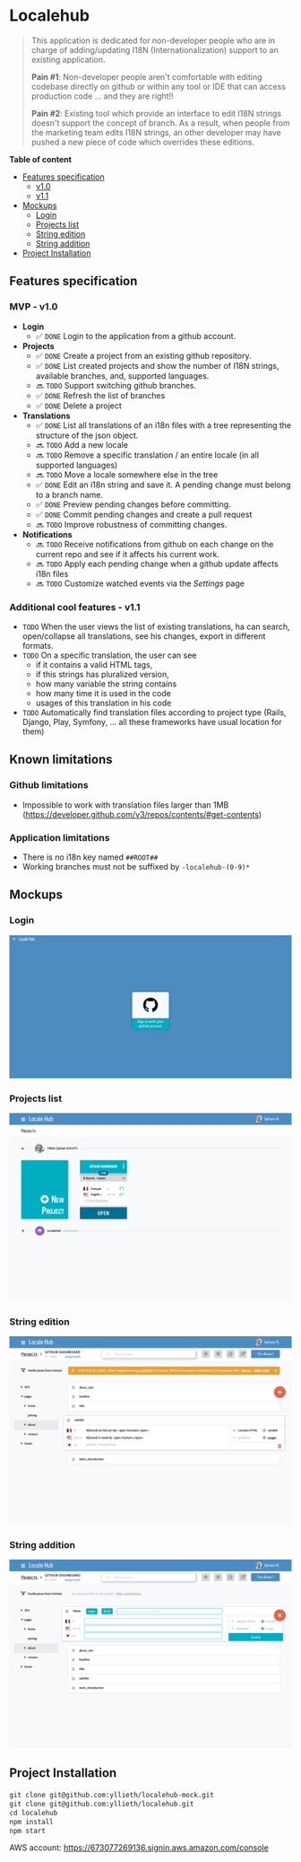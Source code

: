 # Localehub

> This application is dedicated for non-developer people who are in charge of adding/updating I18N (Internationalization) support to an existing application.
>
> **Pain #1**: Non-developer people aren't comfortable with editing codebase directly on github or within any tool or IDE that can access production code ... and they are right!!
>
> **Pain #2**: Existing tool which provide an interface to edit I18N strings doesn't support the concept of branch. As a result, when people from the marketing team edits I18N strings, an other developer may have pushed a new piece of code which overrides these editions.

**Table of content**
- [Features specification](#features-specification)
  - [v1.0](#mvp---v10)
  - [v1.1](#additional-cool-features---v11)
- [Mockups](#mockups)
  - [Login](#login)
  - [Projects list](#projects-list)
  - [String edition](#string-edition)
  - [String addition](#string-addition)
- [Project Installation](#project-installation)

## Features specification

### MVP - v1.0
- **Login**
  - :white_check_mark: `DONE` Login to the application from a github account.
- **Projects**
  - :white_check_mark: `DONE` Create a project from an existing github repository.
  - :white_check_mark: `DONE` List created projects and show the number of I18N strings, available branches, and, supported languages.
  - :soon: `TODO` Support switching github branches.
  - :white_check_mark: `DONE` Refresh the list of branches
  - :white_check_mark: `DONE` Delete a project
- **Translations**
  - :white_check_mark: `DONE` List all translations of an i18n files with a tree representing the structure of the json object.
  - :soon: `TODO` Add a new locale
  - :soon: `TODO` Remove a specific translation / an entire locale (in all supported languages)
  - :soon: `TODO` Move a locale somewhere else in the tree
  - :white_check_mark: `DONE` Edit an i18n string and save it. A pending change must belong to a branch name.  
  - :white_check_mark: `DONE` Preview pending changes before committing.
  - :white_check_mark: `DONE` Commit pending changes and create a pull request
  - :soon: `TODO` Improve robustness of committing changes.
- **Notifications**
  - :soon: `TODO` Receive notifications from github on each change on the current repo and see if it affects his current work.
  - :soon: `TODO` Apply each pending change when a github update affects i18n files
  - :soon: `TODO` Customize watched events via the _Settings_ page

### Additional cool features - v1.1

- `TODO` When the user views the list of existing translations, ha can search, open/collapse all translations, see his changes, export in different formats.
- `TODO` On a specific translation, the user can see 
  - if it contains a valid HTML tags, 
  - if this strings has pluralized version,
  - how many variable the string contains
  - how many time it is used in the code
  - usages of this translation in his code
- `TODO` Automatically find translation files according to project type (Rails, Django, Play, Symfony, ... all these frameworks have usual location for them)

## Known limitations

### Github limitations
- Impossible to work with translation files larger than 1MB (https://developer.github.com/v3/repos/contents/#get-contents)

### Application limitations
- There is no i18n key named `##ROOT##`
- Working branches must not be suffixed by `-localehub-(0-9)*`

## Mockups

### Login
![Screenshot](doc/mockups/screencapture-localhost-3000-login-1476269009581.png)

### Projects list
![Screenshot](doc/mockups/1-Projects-list.png)

### String edition
![Screenshot](doc/mockups/2-Project-edition.png)

### String addition
![Screenshot](doc/mockups/3-adding-a-locale.png)

## Project Installation

```
git clone git@github.com:yllieth/localehub-mock.git
git clone git@github.com:yllieth/localehub.git
cd localehub
npm install
npm start
```

AWS account: https://673077269136.signin.aws.amazon.com/console